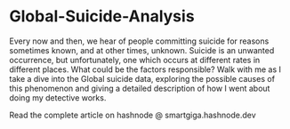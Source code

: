 # Global-Suicide-Analysis
Every now and then, we hear of people committing suicide for reasons sometimes known, and at other times, unknown. Suicide is an unwanted occurrence, but unfortunately, one which occurs at different rates in different places. What could be the factors responsible? Walk with me as I take a dive into the Global suicide data, exploring the possible causes of this phenomenon and giving a detailed description of how I went about doing my detective works. 

Read the complete article on hashnode @ smartgiga.hashnode.dev
